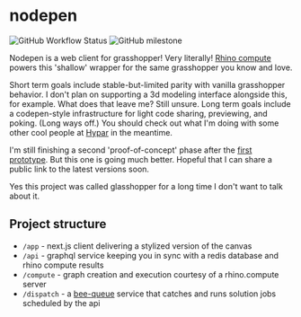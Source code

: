 # nodepen

![GitHub Workflow Status](https://img.shields.io/github/workflow/status/cdriesler/glasshopper.io/cd?style=flat-square)
![GitHub milestone](https://img.shields.io/github/milestones/progress/cdriesler/glasshopper.io/1?label=alpha%20release&style=flat-square)

Nodepen is a web client for grasshopper! Very literally! [Rhino compute](https://www.rhino3d.com/compute) powers this 'shallow' wrapper for the same grasshopper you know and love.

Short term goals include stable-but-limited parity with vanilla grasshopper behavior. I don't plan on supporting a 3d modeling interface alongside this, for example. What does that leave me? Still unsure. Long term goals include a codepen-style infrastructure for light code sharing, previewing, and poking. (Long ways off.) You should check out what I'm doing with some other cool people at [Hypar](https://hypar.io) in the meantime.

I'm still finishing a second 'proof-of-concept' phase after the [first prototype](https://twitter.com/cdriesler/status/1216726073473490946?s=20). But this one is going much better. Hopeful that I can share a public link to the latest versions soon.

Yes this project was called glasshopper for a long time I don't want to talk about it.

## Project structure

- `/app` - next.js client delivering a stylized version of the canvas
- `/api` - graphql service keeping you in sync with a redis database and rhino compute results
- `/compute` - graph creation and execution courtesy of a rhino.compute server
- `/dispatch` - a [bee-queue](https://github.com/bee-queue/bee-queue) service that catches and runs solution jobs scheduled by the api
